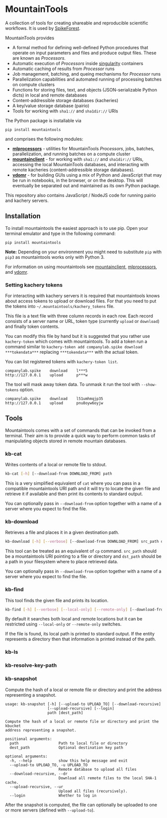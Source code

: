 # MountainTools

A collection of tools for creating shareable and reproducible scientific workflows. It is used by [SpikeForest](https://github.com/flatironinstitute/spikeforest).

MountainTools provides

* A formal method for defining well-defined Python procedures that operate on input parameters and files and produce output files. These are known as *Processors*.
* Automatic execution of *Processors* inside [singularity](https://sylabs.io/docs/) containers
* Automatic caching of results from *Processor* runs
* Job management, batching, and queing mechanisms for *Processor* runs
* Parallelization capabilities and automated running of processing batches on compute clusters
* Functions for storing files, text, and objects (JSON-serializable Python dicts) in local and remote databases
* Content-addressible storage databases (kacheries)
* A key/value storage database (pairio)
* Tools for working with `sha1://` and `sha1dir://` URIs

The Python package is installable via

```
pip install mountaintools
```

and comprises the following modules:

* [**mlprocessors**](mlprocessors/README.md) - utilities for MountainTools *Processors*, jobs, batches, parallelization, and running batches on a compute cluster
* [**mountainclient**](mountainclient/README.md) - for working with `sha1://` and `sha1dir://` URIs, accessing the local MountainTools databases, and interacting with remote kacheries (content-addressible storage databases).
* [**vdomr**](vdomr) - for building GUIs using a mix of Python and JavaScript that may be run in notebooks, in the browser, or on the desktop. This will eventually be separated out and maintained as its own Python package.

This repository also contains JavaScript / NodeJS code for running pairio and kachery servers.

## Installation
To install mountaintools the easiest approach is to use pip. Open your terminal emulator and type in the following command:
```
pip install mountaintools
```

**Note:** Depending on your environment you might need to substitute `pip` with `pip3` as mountaintools works only with Python 3.

For information on using mountaintools see [mountainclient](mountainclient), [mlprocessors](mlprocessors), and [vdomr](vdomr).


### Setting kachery tokens
For interacting with kachery servers it is required that mountaintools knows about access tokens to upload or download files.
For that you need to put the tokens into `~/.mountaintools/kachery_tokens` file.

This file is a text file with three column records in each row.
Each record consists of a server name or URL, token type (currently `upload` or `download`) and finally token contents.

You can modify this file by hand but it is suggested that you rather use `kachery-token` which comes with mountaintools.
To add a token run a command similar to `kachery-token add companylab.spike download ***tokendata***` replacing `***tokendata***` with the actual token.

You can list registered tokens with `kachery-token list`. 

```
companylab.spike    download    l***5
http://127.0.0.1    upload      p***w
```

The tool will mask away token data. To unmask it run the tool with `--show-tokens` option.

```
companylab.spike    download    l51umhmqjp35
http://127.0.0.1    upload      pnu8oyw6oyjw
```

## Tools

Mountaintools comes with a set of commands that can be invoked from a terminal.
Their aim is to provide a quick way to perform common tasks of manipulating objects stored in remote mountain databases.

### kb-cat
Writes contents of a local or remote file to stdout.

```bash
kb-cat [-h] [--download-from DOWNLOAD_FROM] path
```

This is a very simplified equivalent of `cat` where you can pass in a compatible mountaintools URI path and it will try to locate the given file and retrieve it if available and then print its contents to standard output.

You can optionally pass in `--download-from` option together with a name of a server where you expect to find the file.

### kb-download
Retrieves a file and places it in a given destination path.
```bash
kb-download [-h] [--verbose] [--download-from DOWNLOAD_FROM] src_path dst_path
```

This tool can be treated as an equivalent of `cp` command. `src_path` should be a mountaintools URI pointing to a file or directory and `dst_path` should be a path in your filesystem where to place retrieved data.

You can optionally pass in `--download-from` option together with a name of a server where you expect to find the file.

### kb-find
This tool finds the given file and prints its location.

```bash
kb-find [-h] [--verbose] [--local-only] [--remote-only] [--download-from DOWNLOAD_FROM] path
```

By default it searches both local and remote locations but it can be restricted using `--local-only`
or `--remote-only` switches.

If the file is found, its local path is printed to standard output. If the entity represents a directory
then that information is printed instead of the path.

### kb-ls

### kb-resolve-key-path

### kb-snapshot

Compute the hash of a local or remote file or directory and print the address representing a snapshot.
```
usage: kb-snapshot [-h] [--upload-to UPLOAD_TO] [--download-recursive]
                   [--upload-recursive] [--login]
                   path [dest_path]

Compute the hash of a local or remote file or directory and print the kbucket
address representing a snapshot.

positional arguments:
  path                  Path to local file or directory
  dest_path             Optional destination key path

optional arguments:
  -h, --help            show this help message and exit
  --upload-to UPLOAD_TO, -u UPLOAD_TO
                        Remote database to upload all files
  --download-recursive, --dr
                        Download all remote files to the local SHA-1 cache.
  --upload-recursive, --ur
                        Upload all files (recursively).
  --login               Whether to log in
```

After the snapshot is computed, the file can optionally be uploaded to one or more servers (defined with `--upload-to`).

